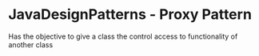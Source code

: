 # JavaDesignPatterns - Proxy Pattern

Has the objective to give a class the control access to functionality of another class